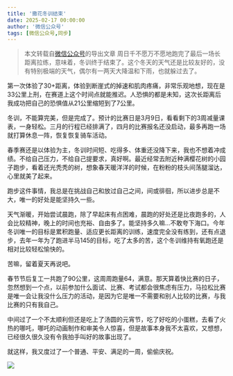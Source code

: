 ```yaml
---
title: '撒花冬训结束'
date: 2025-02-17 00:00:00
author: '微信公众号'
tags: [微信公众号,同步]
---
```


> 本文转载自[微信公众号](https://mp.weixin.qq.com/)的导出文章
周日千不愿万不愿地跑完了最后一场长距离拉练，意味着，冬训终于结束了。这个冬天的天气还是比较友好的，没有特别极端的天气，偶尔有一两天大降温和下雨，也就躲过去了。

第一次体验了30+距离，体验到断崖式的掉速和肌肉疼痛，非常乐观地想，现在是33公里上刑，在赛道上这个时间点就能推迟。人恐惧的都是未知，这次长距离后我成功把自己的恐惧值从21公里缩短到了7公里。

冬训，不能算完美，但是完成了。预计的比赛日是3月9日，看看剩下的3周减量课表，一身轻松。三月的行程已经排满了，四月的比赛报名还没启动，最多再跑一场就打算休息一阵，恢复恢复骑车活动。

春季赛还是以体验为主，冬训时间短、吃得多、体重还没降下来，我也不想着冲成绩。不给自己压力，不给自己提要求，真好啊。最近经常去附近种满樱花树的小园子跑步，看着还光秃秃的树，想象春天暖洋洋的时候，在粉粉的枝头间荡腿溜达，心里就美了起来。

跑步这件事情，我总是在挑战自己和放过自己之间，间或徘徊，所以进步总是不大，唯一的好处是能坚持久一些。

天气渐暖，开始尝试晨跑，除了早起床有点困难，晨跑的好处还是比夜跑多的，人会比较精神，晚上的时间也充裕、自由多了。能坚持多久嘛...不敢夸下海口。今年冬训唯一的目标是累积跑量、适应更长距离的训练，速度完全没有练到，还有点退步，去年一年为了跑进半马145的目标，吃了太多的苦，这个冬训维持有氧跑还是相对比较轻松愉快的。

苦嘛，留着夏天再说吧。

春节节后复工一共跑了90公里，这周周跑量64，满意。那天算着快比赛的日子，忽然想到一个点，以前参加什么面试、比赛、考试都会很焦虑有压力，马拉松比赛是唯一会让我没什么压力的活动，是因为它是唯一不需要和别人比较的比赛，与我比赛的只有我自己。

中间过了一个不太顺利但还是吃上了汤圆的元宵节，吃了好吃的小蛋糕，去看了火热的哪吒，哪吒的动画制作和审美令人惊喜，但是故事本身我不太喜欢，又想想，已经很久很久没有令我拍手叫好的故事出现了。

就这样，我又度过了一个普通、平安、满足的一周，偷偷庆祝。

![](./assets/17556660426780.8232460142939076.png)